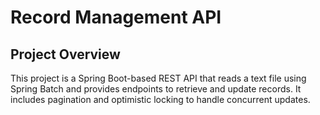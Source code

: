 # Record Management API

## Project Overview
This project is a Spring Boot-based REST API that reads a text file using Spring Batch and provides endpoints to retrieve and update records. It includes pagination and optimistic locking to handle concurrent updates.

